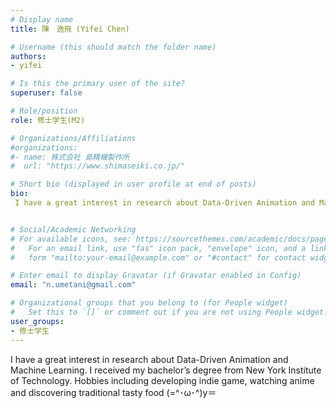 ```yaml
---
# Display name
title: 陳　逸⾶ (Yifei Chen)

# Username (this should match the folder name)
authors:
- yifei

# Is this the primary user of the site?
superuser: false

# Role/position
role: 修士学生(M2)

# Organizations/Affiliations
#organizations:
#- name: 株式会社 島精機製作所
#  url: "https://www.shimaseiki.co.jp/"

# Short bio (displayed in user profile at end of posts)
bio: 
 I have a great interest in research about Data-Driven Animation and Machine Learning. 


# Social/Academic Networking
# For available icons, see: https://sourcethemes.com/academic/docs/page-builder/#icons
#   For an email link, use "fas" icon pack, "envelope" icon, and a link in the
#   form "mailto:your-email@example.com" or "#contact" for contact widget.

# Enter email to display Gravatar (if Gravatar enabled in Config)
email: "n.umetani@gmail.com"

# Organizational groups that you belong to (for People widget)
#   Set this to `[]` or comment out if you are not using People widget.
user_groups:
- 修士学生
---
```


I have a great interest in research about Data-Driven Animation and Machine Learning. I received my bachelor’s degree from New York Institute of Technology. Hobbies including developing indie game, watching anime and discovering traditional tasty food (=^･ω･^)y＝







